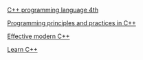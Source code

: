 [C++ programming language 4th](C++%20programming%20language%204th.md)

[Programming principles and practices in C++](Programming%20principles%20and%20practices%20in%20C++.md)

[Effective modern C++](Effective%20modern%20C++.md)

[Learn C++](Learn%20C++.md)
